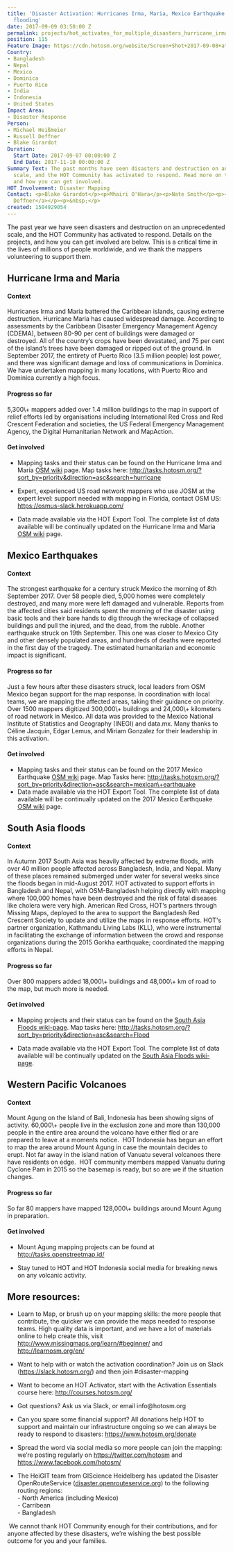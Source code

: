 ```yaml
---
title: 'Disaster Activation: Hurricanes Irma, Maria, Mexico Earthquake, Bangladesh
  flooding'
date: 2017-09-09 03:50:00 Z
permalink: projects/hot_activates_for_multiple_disasters_hurricane_irma_and_maria_mexico_earthquakes_and
position: 115
Feature Image: https://cdn.hotosm.org/website/Screen+Shot+2017-09-08+at+22.29.14_0.png
Country:
- Bangladesh
- Nepal
- Mexico
- Dominica
- Puerto Rico
- India
- Indonesia
- United States
Impact Area:
- Disaster Response
Person:
- Michael Heißmeier
- Russell Deffner
- Blake Girardot
Duration:
  Start Date: 2017-09-07 00:00:00 Z
  End Date: 2017-11-10 00:00:00 Z
Summary Text: The past months have seen disasters and destruction on an unprecedented
  scale, and the HOT Community has activated to respond. Read more on the projects,
  and how you can get involved.
HOT Involvement: Disaster Mapping
Contact: <p>Blake Girardot</p><p>Mhairi O'Hara</p><p>Nate Smith</p><p><a href="https://www.hotosm.org/users/russ">Russell
  Deffner</a></p><p>&nbsp;</p>
created: 1504929054
---
```


<p>The past year we have seen disasters and destruction on an unprecedented scale, and the HOT Community has activated to respond. Details on the projects, and how you can get involved are below. This is a critical time in the lives of millions of people worldwide, and we thank the mappers volunteering to support them.</p><h2>Hurricane Irma and Maria</h2><h4 dir="ltr">Context</h4><p dir="ltr">Hurricanes Irma and Maria battered the Caribbean islands, causing extreme destruction. Hurricane Maria has caused widespread damage. According to assessments by the Caribbean Disaster Emergency Management Agency (CDEMA), between 80-90 per cent of buildings were damaged or destroyed. All of the country’s crops have been devastated, and 75 per cent of the island’s trees have been damaged or ripped out of the ground. In September 2017, the entirety of Puerto Rico (3.5 million people) lost power, and there was significant damage and loss of communications in Dominica. We have undertaken mapping in many locations, with Puerto Rico and Dominica currently a high focus.</p><h4 dir="ltr">Progress so far</h4><p dir="ltr">5,300\+ mappers added over 1.4 million buildings to the map in support of relief efforts led by organisations including International Red Cross and Red Crescent Federation and societies, the US Federal Emergency Management Agency, the Digital Humanitarian Network and MapAction.</p><h4 dir="ltr">Get involved</h4><ul><li dir="ltr"><p dir="ltr">Mapping tasks and their status can be found on the Hurricane Irma and Maria <a href="https://wiki.openstreetmap.org/wiki/2017_Hurricane_Irma">OSM wiki</a> page. Map tasks here: <a href="http://tasks.hotosm.org/?sort_by=priority&direction=asc&search=hurricane">http://tasks.hotosm.org/?sort_by=priority&direction=asc&search=hurricane</a></p></li><li dir="ltr"><p dir="ltr">Expert, experienced US road network mappers who use JOSM at the expert level: support needed with mapping in Florida, contact OSM US: <a href="https://osmus-slack.herokuapp.com/">https://osmus-slack.herokuapp.com/</a></p></li><li dir="ltr"><p dir="ltr">Data made available via the HOT Export Tool. The complete list of data available will be continually updated on the Hurricane Irma and Maria <a href="https://wiki.openstreetmap.org/wiki/2017_Hurricane_Irma">OSM wiki</a> page.</p></li></ul><h2>Mexico Earthquakes</h2><h4 dir="ltr">Context</h4><p>The strongest earthquake for a century struck Mexico the morning of 8th September 2017. Over 58 people died, 5,000 homes were completely destroyed, and many more were left damaged and vulnerable. Reports from the affected cities said residents spent the morning of the disaster using basic tools and their bare hands to dig through the wreckage of collapsed buildings and pull the injured, and the dead, from the rubble. Another earthquake struck on 19th September. This one was closer to Mexico City and other densely populated areas, and hundreds of deaths were reported in the first day of the tragedy. The estimated humanitarian and economic impact is significant.</p><h4 dir="ltr">Progress so far</h4><p>Just a few hours after these disasters struck, local leaders from OSM Mexico began support for the map response. In coordination with local teams, we are mapping the affected areas, taking their guidance on priority. Over 1500 mappers digitized 300,000\+ buildings and 24,000\+ kilometers of road network in Mexico. All data was provided to the Mexico National Institute of Statistics and Geography (INEGI) and data.mx. Many thanks to Céline Jacquin, Edgar Lemus, and Miriam Gonzalez for their leadership in this activation.</p><h4>Get involved</h4><ul><li dir="ltr">Mapping tasks and their status can be found on the 2017 Mexico Earthquake <a href="https://wiki.openstreetmap.org/wiki/2017_Mexico_Earthquake">OSM wiki</a> page. Map Tasks here: <a href="http://tasks.hotosm.org/?sort_by=priority&direction=asc&search=mexican\+earthquake">http://tasks.hotosm.org/?sort_by=priority&direction=asc&search=mexican\+earthquake </a></li><li dir="ltr">Data made available via the HOT Export Tool. The complete list of data available will be continually updated on the 2017 Mexico Earthquake <a href="https://wiki.openstreetmap.org/wiki/2017_Mexico_Earthquake">OSM wiki</a> page.</li></ul><h2 dir="ltr">South Asia floods</h2><h4 dir="ltr">Context</h4><p dir="ltr">In Autumn 2017 South Asia was heavily affected by extreme floods, with over 40 million people affected across Bangladesh, India, and Nepal. Many of these places remained submerged under water for several weeks since the floods began in mid-August 2017. HOT activated to support efforts in Bangladesh and Nepal, with OSM-Bangladesh helping directly with mapping where 100,000 homes have been destroyed and the risk of fatal diseases like cholera were very high. American Red Cross, HOT’s partners through Missing Maps, deployed to the area to support the Bangladesh Red Crescent Society to update and utilize the maps in response efforts. HOT's partner organization, Kathmandu Living Labs (KLL), who were instrumental in facilitating the exchange of information between the crowd and response organizations during the 2015 Gorkha earthquake; coordinated the mapping efforts in Nepal.</p><h4 dir="ltr">Progress so far</h4><p dir="ltr">Over 800 mappers added 18,000\+ buildings and 48,000\+ km of road to the map, but much more is needed.</p><h4 dir="ltr">Get involved</h4><ul><li dir="ltr"><p dir="ltr">Mapping projects and their status can be found on the <a href="https://wiki.openstreetmap.org/wiki/2017_South_Asian_Floods">South Asia Floods wiki-page</a>. Map tasks here: <a href="http://bit.ly/MapBangladeshFloods">http://tasks.hotosm.org/?sort_by=priority&direction=asc&search=Flood</a></p></li><li dir="ltr"><p dir="ltr">Data made available via the HOT Export Tool. The complete list of data available will be continually updated on the <a href="https://wiki.openstreetmap.org/wiki/2017_South_Asian_Floods">South Asia Floods wiki-page</a>.</p></li></ul><h2 dir="ltr">Western Pacific Volcanoes</h2><h4 dir="ltr">Context</h4><p dir="ltr">Mount Agung on the Island of Bali, Indonesia has been showing signs of activity. 60,000\+ people live in the exclusion zone and more than 130,000 people in the entire area around the volcano have either fled or are prepared to leave at a moments notice.  HOT Indonesia has begun an effort to map the area around Mount Agung in case the mountain decides to erupt. Not far away in the island nation of Vanuatu several volcanoes there have residents on edge.  HOT community members mapped Vanuatu during Cyclone Pam in 2015 so the basemap is ready, but so are we if the situation changes.</p><h4 dir="ltr">Progress so far</h4><p dir="ltr">So far 80 mappers have mapped 128,000\+ buildings around Mount Agung in preparation.</p><h4 dir="ltr">Get involved</h4><ul><li dir="ltr"><p dir="ltr">Mount Agung mapping projects can be found at <a href="http://tasks.openstreetmap.id/">http://tasks.openstreetmap.id/</a></p></li><li dir="ltr"><p dir="ltr">Stay tuned to HOT and HOT Indonesia social media for breaking news on any volcanic activity.</p></li></ul><h2 dir="ltr">More resources:</h2><ul><li dir="ltr"><p dir="ltr">Learn to Map, or brush up on your mapping skills: the more people that contribute, the quicker we can provide the maps needed to response teams. High quality data is important, and we have a lot of materials online to help create this, visit <a href="http://www.missingmaps.org/learn/">http://www.missingmaps.org/learn/#beginner/</a> and <a href="http://learnosm.org/en/">http://learnosm.org/en/</a></p></li><li dir="ltr"><p dir="ltr">Want to help with or watch the activation coordination? Join us on Slack (<a href="https://slack.hotosm.org/">https://slack.hotosm.org/</a>) and then join #disaster-mapping</p></li><li dir="ltr">Want to become an HOT Activator, start with the Activation Essentials course here: <a href="http://courses.hotosm.org/">http://courses.hotosm.org/</a></li><li dir="ltr"><p dir="ltr">Got questions? Ask us via Slack, or email info@hotosm.org</p></li><li dir="ltr"><p dir="ltr">Can you spare some financial support? All donations help HOT to support and maintain our infrastructure ongoing so we can always be ready to respond to disasters: <a href="https://www.hotosm.org/donate">https://www.hotosm.org/donate</a></p></li><li dir="ltr"><p dir="ltr">Spread the word via social media so more people can join the mapping: we’re posting regularly on <a href="https://twitter.com/hotosm">https://twitter.com/hotosm</a> and <a href="https://www.facebook.com/hotosm/">https://www.facebook.com/hotosm/</a></p></li><li dir="ltr"><p dir="ltr">The HeiGIT team from GIScience Heidelberg has updated the Disaster OpenRouteService (<a href="https://disaster.openrouteservice.org/">disaster.openrouteservice.org</a>) to the following routing regions:<br>- North America (including Mexico)<br>- Carribean<br>- Bangladesh</p></li></ul><p> We cannot thank HOT Community enough for their contributions, and for anyone affected by these disasters, we’re wishing the best possible outcome for you and your families.</p>